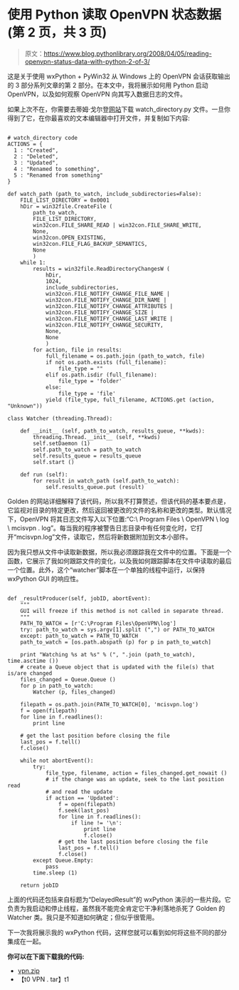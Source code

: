 # 使用 Python 读取 OpenVPN 状态数据(第 2 页，共 3 页)

> 原文：<https://www.blog.pythonlibrary.org/2008/04/05/reading-openvpn-status-data-with-python-2-of-3/>

这是关于使用 wxPython + PyWin32 从 Windows 上的 OpenVPN 会话获取输出的 3 部分系列文章的第 2 部分。在本文中，我将展示如何用 Python 启动 OpenVPN，以及如何观察 OpenVPN 向其写入数据日志的文件。

如果上次不在，你需要去蒂姆·戈尔登[网站](http://timgolden.me.uk/python/win32_how_do_i/watch_directory_for_changes.html)下载 watch_directory.py 文件。一旦你得到了它，在你最喜欢的文本编辑器中打开文件，并复制如下内容:

```

# watch_directory code
ACTIONS = {
  1 : "Created",
  2 : "Deleted",
  3 : "Updated",
  4 : "Renamed to something",
  5 : "Renamed from something"
}

def watch_path (path_to_watch, include_subdirectories=False):
    FILE_LIST_DIRECTORY = 0x0001
    hDir = win32file.CreateFile (
        path_to_watch,
        FILE_LIST_DIRECTORY,
        win32con.FILE_SHARE_READ | win32con.FILE_SHARE_WRITE,
        None,
        win32con.OPEN_EXISTING,
        win32con.FILE_FLAG_BACKUP_SEMANTICS,
        None
        )
    while 1:
        results = win32file.ReadDirectoryChangesW (
            hDir,
            1024,
            include_subdirectories,
            win32con.FILE_NOTIFY_CHANGE_FILE_NAME |
            win32con.FILE_NOTIFY_CHANGE_DIR_NAME |
            win32con.FILE_NOTIFY_CHANGE_ATTRIBUTES |
            win32con.FILE_NOTIFY_CHANGE_SIZE |
            win32con.FILE_NOTIFY_CHANGE_LAST_WRITE |
            win32con.FILE_NOTIFY_CHANGE_SECURITY,
            None,
            None
            )
        for action, file in results:
            full_filename = os.path.join (path_to_watch, file)
            if not os.path.exists (full_filename):
                file_type = ""
            elif os.path.isdir (full_filename):
                file_type = 'folder'
            else:
                file_type = 'file'
            yield (file_type, full_filename, ACTIONS.get (action, "Unknown"))

class Watcher (threading.Thread):

    def __init__ (self, path_to_watch, results_queue, **kwds):
        threading.Thread.__init__ (self, **kwds)
        self.setDaemon (1)
        self.path_to_watch = path_to_watch
        self.results_queue = results_queue
        self.start ()

    def run (self):
        for result in watch_path (self.path_to_watch):
            self.results_queue.put (result)

```

Golden 的网站详细解释了该代码，所以我不打算赘述，但该代码的基本要点是，它监视对目录的特定更改，然后返回被更改的文件的名称和更改的类型。默认情况下，OpenVPN 将其日志文件写入以下位置:“C:\ Program Files \ OpenVPN \ log \ mcisvpn . log”。每当我的程序被警告日志目录中有任何变化时，它打开“mcisvpn.log”文件，读取它，然后将新数据附加到文本小部件。

因为我只想从文件中读取新数据，所以我必须跟踪我在文件中的位置。下面是一个函数，它展示了我如何跟踪文件的变化，以及我如何跟踪脚本在文件中读取的最后一个位置。此外，这个“watcher”脚本在一个单独的线程中运行，以保持 wxPython GUI 的响应性。

```

def _resultProducer(self, jobID, abortEvent):
    """
    GUI will freeze if this method is not called in separate thread.
    """
    PATH_TO_WATCH = [r'C:\Program Files\OpenVPN\log']
    try: path_to_watch = sys.argv[1].split (",") or PATH_TO_WATCH
    except: path_to_watch = PATH_TO_WATCH
    path_to_watch = [os.path.abspath (p) for p in path_to_watch]

    print "Watching %s at %s" % (", ".join (path_to_watch), time.asctime ())
    # create a Queue object that is updated with the file(s) that is/are changed               
    files_changed = Queue.Queue ()
    for p in path_to_watch:
        Watcher (p, files_changed)

    filepath = os.path.join(PATH_TO_WATCH[0], 'mcisvpn.log')    
    f = open(filepath)
    for line in f.readlines():
        print line

    # get the last position before closing the file
    last_pos = f.tell()
    f.close()

    while not abortEvent():
        try:
            file_type, filename, action = files_changed.get_nowait ()
            # if the change was an update, seek to the last position read
            # and read the update
            if action == 'Updated':
                f = open(filepath)
                f.seek(last_pos)
                for line in f.readlines():
                    if line != '\n':
                        print line
                        f.close()
                # get the last position before closing the file
                last_pos = f.tell()
                f.close()
        except Queue.Empty:
            pass
        time.sleep (1)

    return jobID

```

上面的代码还包括来自标题为“DelayedResult”的 wxPython 演示的一些片段。它负责为我启动和停止线程，虽然我不能完全肯定它干净利落地杀死了 Golden 的 Watcher 类。我只是不知道如何确定；但似乎很管用。

下一次我将展示我的 wxPython 代码，这样您就可以看到如何将这些不同的部分集成在一起。

**你可以在下面下载我的代码:**

*   [vpn.zip](https://www.blog.pythonlibrary.org/wp-content/uploads/2008/04/vpn.zip)
*   【t0 VPN . tar】t1